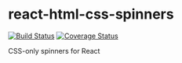 # react-html-css-spinners

[![Build Status](https://travis-ci.org/gameboy08/react-html-css-spinners.svg?branch=master)](https://travis-ci.org/gameboy08/react-html-css-spinners)
[![Coverage Status](https://coveralls.io/repos/github/gameboy08/react-html-css-spinners/badge.svg?branch=master)](https://coveralls.io/github/gameboy08/react-html-css-spinners?branch=master)

CSS-only spinners for React
